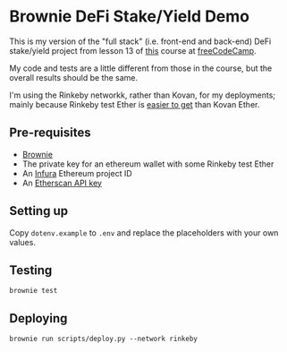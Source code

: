 # Brownie DeFi Stake/Yield Demo

This is my version of the "full stack" (i.e. front-end and back-end) DeFi stake/yield project from lesson 13 of [this](https://www.freecodecamp.org/news/learn-solidity-blockchain-and-smart-contracts-in-a-free/) course at [freeCodeCamp](https://www.freecodecamp.org).

My code and tests are a little different from those in the course, but the overall results should be the same.

I'm using the Rinkeby networkk, rather than Kovan, for my deployments; mainly because Rinkeby test Ether is [easier to get](https://faucet.rinkeby.io/) than Kovan Ether.

## Pre-requisites

- [Brownie](https://github.com/eth-brownie/brownie#brownie)
- The private key for an ethereum wallet with some Rinkeby test Ether
- An [Infura](https://infura.io/) Ethereum project ID
- An [Etherscan API key](https://etherscan.io/myapikey)

## Setting up

Copy `dotenv.example` to `.env` and replace the placeholders with your own values.

## Testing

`brownie test`

## Deploying

`brownie run scripts/deploy.py --network rinkeby`

